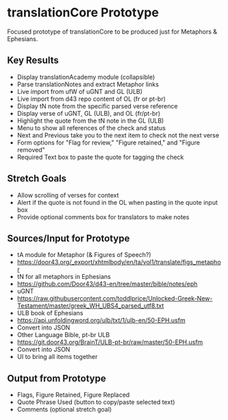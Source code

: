 translationCore Prototype
=====
Focused prototype of translationCore to be produced just for Metaphors & Ephesians.

Key Results
-----
- Display translationAcademy module (collapsible)
- Parse translationNotes and extract Metaphor links
- Live import from ufW of uGNT and GL (ULB)
- Live import from d43 repo content of OL (fr or pt-br)
- Display tN note from the specific parsed verse reference
- Display verse of uGNT, GL (ULB), and OL (fr/pt-br)
- Highlight the quote from the tN note in the GL (ULB)
- Menu to show all references of the check and status
- Next and Previous take you to the next item to check not the next verse
- Form options for "Flag for review," "Figure retained," and "Figure removed"
- Required Text box to paste the quote for tagging the check

Stretch Goals
-----
- Allow scrolling of verses for context
- Alert if the quote is not found in the OL when pasting in the quote input box
- Provide optional comments box for translators to make notes

Sources/Input for Prototype
-----
- tA module for Metaphor (& Figures of Speech?)
 - https://door43.org/_export/xhtmlbody/en/ta/vol1/translate/figs_metaphor
- tN for all metaphors in Ephesians
 - https://github.com/Door43/d43-en/tree/master/bible/notes/eph
- uGNT
 - https://raw.githubusercontent.com/toddlprice/Unlocked-Greek-New-Testament/master/greek_WH_UBS4_parsed_utf8.txt
- ULB book of Ephesians
 - https://api.unfoldingword.org/ulb/txt/1/ulb-en/50-EPH.usfm
 - Convert into JSON
- Other Language Bible, pt-br ULB
 - https://git.door43.org/BrainT/ULB-pt-br/raw/master/50-EPH.usfm
 - Convert into JSON
- UI to bring all items together

Output from Prototype
-----
- Flags, Figure Retained, Figure Replaced
- Quote Phrase Used (button to copy/paste selected text)
- Comments (optional stretch goal)

